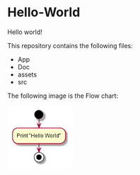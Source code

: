 # Hello-World
Hello world!

This repository contains the following files:

- App
- Doc
- assets
- src

The following image is the Flow chart:

![Hello World](assets/HelloWorld.png)

